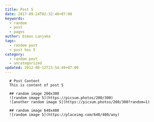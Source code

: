 ```yaml
---
title: Post 5
date: 2017-09-24T02:32:48+07:00
keywords:
  - random
  - post
  - pages
author: Dimas Lanjaka
tags:
  - random post
  - post has 5
category:
  - random post
  - uncategorized
updated: 2012-08-12T23:54:49+07:00
---
```


      # Post Content
      This is content of post 5

      ## random image 200x300
      ![random image 5](https://picsum.photos/200/300)
      ![another random image 5](https://picsum.photos/200/300?random=1)

      ## random image 640x480
      ![random image 5](https://placeimg.com/640/480/any)
      